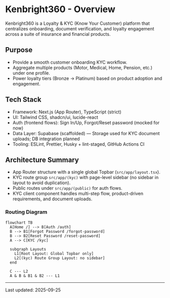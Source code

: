 # Kenbright360 - Overview

Kenbright360 is a Loyalty & KYC (Know Your Customer) platform that centralizes onboarding, document verification, and loyalty engagement across a suite of insurance and financial products.

## Purpose

- Provide a smooth customer onboarding KYC workflow.
- Aggregate multiple products (Motor, Medical, Home, Pension, etc.) under one profile.
- Power loyalty tiers (Bronze → Platinum) based on product adoption and engagement.

## Tech Stack

- Framework: Next.js (App Router), TypeScript (strict)
- UI: Tailwind CSS, shadcn/ui, lucide-react
- Auth (frontend flows): Sign In/Up, Forgot/Reset password (mocked for now)
- Data Layer: Supabase (scaffolded) — Storage used for KYC document uploads; DB integration planned
- Tooling: ESLint, Prettier, Husky + lint-staged, GitHub Actions CI

## Architecture Summary

- App Router structure with a single global Topbar (`src/app/layout.tsx`).
- KYC route group `src/app/(kyc)` with page-level sidebar (no sidebar in layout to avoid duplication).
- Public routes under `src/app/(public)` for auth flows.
- KYC client component handles multi-step flow, product-driven requirements, and document uploads.

### Routing Diagram

```mermaid
flowchart TB
  A[Home /] --> B[Auth /auth]
  B --> B1[Forgot Password /forgot-password]
  B --> B2[Reset Password /reset-password]
  A --> C[KYC /kyc]

  subgraph Layouts
    L1[Root Layout: Global Topbar only]
    L2[(kyc) Route Group Layout: no sidebar]
  end

  C --- L2
  A & B & B1 & B2 --- L1
```

---

Last updated: 2025-09-25
